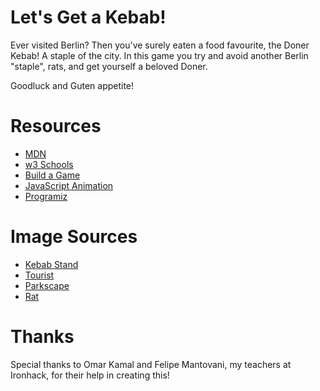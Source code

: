 # Let's Get a Kebab!
Ever visited Berlin? Then you've surely eaten a food favourite, the Doner Kebab! A staple of the city. 
In this game you try and avoid another Berlin "staple", rats, and get yourself a beloved Doner. 
 
 Goodluck and Guten appetite!

# Resources
* [MDN](https://developer.mozilla.org/en-US/)
* [w3 Schools](https://www.w3schools.com/graphics/game_components.asp)
* [Build a Game](https://www.youtube.com/watch?v=dQ6lYd6dyTI)
* [JavaScript Animation](https://javascript.info/js-animation)
* [Programiz](https://www.programiz.com/)

# Image Sources
* [Kebab Stand](https://www.google.com/imgres?imgurl=https%3A%2F%2Fimg.freepik.com%2Fpremium-vector%2Fman-selling-traditional-arabic-kebab-street-food-market_277904-2606.jpg&imgrefurl=https%3A%2F%2Fwww.freepik.com%2Ffree-photos-vectors%2Fkebab-shop%2F4&tbnid=2bAaz05Bcbr9hM&vet=12ahUKEwjg5YW74dj7AhUbxwIHHQ4-BEgQMygAegUIARDTAQ..i&docid=T_5LUfmsF-Xr5M&w=626&h=626&q=free%20cartoon%20doner%20shop&ved=2ahUKEwjg5YW74dj7AhUbxwIHHQ4-BEgQMygAegUIARDTAQ)
* [Tourist](https://pixabay.com/users/8007199-8007199/?utm_source=link-attribution&amp;utm_medium=referral&amp;utm_campaign=image&amp;utm_content=5957134!)
* [Parkscape](https://www.freepik.com/free-vector/city-park-with-green-lawn-bushes-trees-stone-walkway-town-buildings-skyline-vector-cartoon-illustration-summer-landscape-with-road-field-houses-horizon_21671344.htm#page=2&query=cartoon%20city%20background&position=15&from_view=search&track=sph!)
* [Rat](https://www.freepik.com/free-vector/grey-rat-animal-cartoon-sticker_21850811.htm#query=cartoon%20rat&position=0&from_view=keyword)

# Thanks
Special thanks to Omar Kamal and Felipe Mantovani, my teachers at Ironhack, for their help in creating this! 
